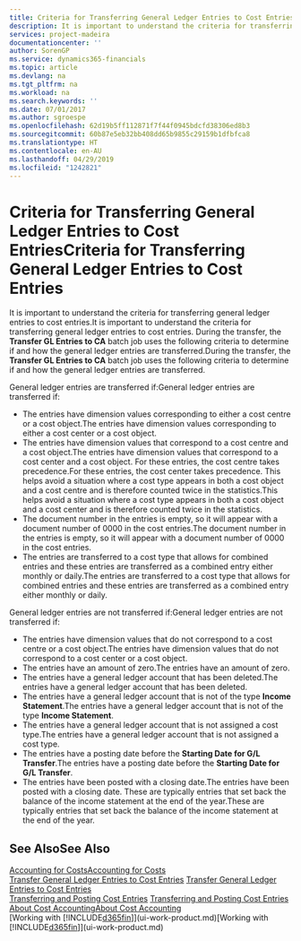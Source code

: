 ```yaml
---
title: Criteria for Transferring General Ledger Entries to Cost Entries | Microsoft Docs
description: It is important to understand the criteria for transferring general ledger entries to cost entries. During the transfer, the **Transfer GL Entries to CA** batch job uses the following criteria to determine if and how the general ledger entries are transferred.
services: project-madeira
documentationcenter: ''
author: SorenGP
ms.service: dynamics365-financials
ms.topic: article
ms.devlang: na
ms.tgt_pltfrm: na
ms.workload: na
ms.search.keywords: ''
ms.date: 07/01/2017
ms.author: sgroespe
ms.openlocfilehash: 62d19b5ff112871f7f44f0945bdcfd38306ed8b3
ms.sourcegitcommit: 60b87e5eb32bb408dd65b9855c29159b1dfbfca8
ms.translationtype: HT
ms.contentlocale: en-AU
ms.lasthandoff: 04/29/2019
ms.locfileid: "1242821"
---
```

# <a name="criteria-for-transferring-general-ledger-entries-to-cost-entries"></a><span data-ttu-id="c168f-104">Criteria for Transferring General Ledger Entries to Cost Entries</span><span class="sxs-lookup"><span data-stu-id="c168f-104">Criteria for Transferring General Ledger Entries to Cost Entries</span></span>
<span data-ttu-id="c168f-105">It is important to understand the criteria for transferring general ledger entries to cost entries.</span><span class="sxs-lookup"><span data-stu-id="c168f-105">It is important to understand the criteria for transferring general ledger entries to cost entries.</span></span> <span data-ttu-id="c168f-106">During the transfer, the **Transfer GL Entries to CA** batch job uses the following criteria to determine if and how the general ledger entries are transferred.</span><span class="sxs-lookup"><span data-stu-id="c168f-106">During the transfer, the **Transfer GL Entries to CA** batch job uses the following criteria to determine if and how the general ledger entries are transferred.</span></span>  

<span data-ttu-id="c168f-107">General ledger entries are transferred if:</span><span class="sxs-lookup"><span data-stu-id="c168f-107">General ledger entries are transferred if:</span></span>  

-   <span data-ttu-id="c168f-108">The entries have dimension values corresponding to either a cost centre or a cost object.</span><span class="sxs-lookup"><span data-stu-id="c168f-108">The entries have dimension values corresponding to either a cost center or a cost object.</span></span>  
-   <span data-ttu-id="c168f-109">The entries have dimension values that correspond to a cost centre and a cost object.</span><span class="sxs-lookup"><span data-stu-id="c168f-109">The entries have dimension values that correspond to a cost center and a cost object.</span></span> <span data-ttu-id="c168f-110">For these entries, the cost centre takes precedence.</span><span class="sxs-lookup"><span data-stu-id="c168f-110">For these entries, the cost center takes precedence.</span></span> <span data-ttu-id="c168f-111">This helps avoid a situation where a cost type appears in both a cost object and a cost centre and is therefore counted twice in the statistics.</span><span class="sxs-lookup"><span data-stu-id="c168f-111">This helps avoid a situation where a cost type appears in both a cost object and a cost center and is therefore counted twice in the statistics.</span></span>  
-   <span data-ttu-id="c168f-112">The document number in the entries is empty, so it will appear with a document number of 0000 in the cost entries.</span><span class="sxs-lookup"><span data-stu-id="c168f-112">The document number in the entries is empty, so it will appear with a document number of 0000 in the cost entries.</span></span>  
-   <span data-ttu-id="c168f-113">The entries are transferred to a cost type that allows for combined entries and these entries are transferred as a combined entry either monthly or daily.</span><span class="sxs-lookup"><span data-stu-id="c168f-113">The entries are transferred to a cost type that allows for combined entries and these entries are transferred as a combined entry either monthly or daily.</span></span>  

<span data-ttu-id="c168f-114">General ledger entries are not transferred if:</span><span class="sxs-lookup"><span data-stu-id="c168f-114">General ledger entries are not transferred if:</span></span>  

-   <span data-ttu-id="c168f-115">The entries have dimension values that do not correspond to a cost centre or a cost object.</span><span class="sxs-lookup"><span data-stu-id="c168f-115">The entries have dimension values that do not correspond to a cost center or a cost object.</span></span>  
-   <span data-ttu-id="c168f-116">The entries have an amount of zero.</span><span class="sxs-lookup"><span data-stu-id="c168f-116">The entries have an amount of zero.</span></span>  
-   <span data-ttu-id="c168f-117">The entries have a general ledger account that has been deleted.</span><span class="sxs-lookup"><span data-stu-id="c168f-117">The entries have a general ledger account that has been deleted.</span></span>  
-   <span data-ttu-id="c168f-118">The entries have a general ledger account that is not of the type **Income Statement**.</span><span class="sxs-lookup"><span data-stu-id="c168f-118">The entries have a general ledger account that is not of the type **Income Statement**.</span></span>  
-   <span data-ttu-id="c168f-119">The entries have a general ledger account that is not assigned a cost type.</span><span class="sxs-lookup"><span data-stu-id="c168f-119">The entries have a general ledger account that is not assigned a cost type.</span></span>  
-   <span data-ttu-id="c168f-120">The entries have a posting date before the **Starting Date for G/L Transfer**.</span><span class="sxs-lookup"><span data-stu-id="c168f-120">The entries have a posting date before the **Starting Date for G/L Transfer**.</span></span>  
-   <span data-ttu-id="c168f-121">The entries have been posted with a closing date.</span><span class="sxs-lookup"><span data-stu-id="c168f-121">The entries have been posted with a closing date.</span></span> <span data-ttu-id="c168f-122">These are typically entries that set back the balance of the income statement at the end of the year.</span><span class="sxs-lookup"><span data-stu-id="c168f-122">These are typically entries that set back the balance of the income statement at the end of the year.</span></span>  

## <a name="see-also"></a><span data-ttu-id="c168f-123">See Also</span><span class="sxs-lookup"><span data-stu-id="c168f-123">See Also</span></span>  
[<span data-ttu-id="c168f-124">Accounting for Costs</span><span class="sxs-lookup"><span data-stu-id="c168f-124">Accounting for Costs</span></span>](finance-manage-cost-accounting.md)  
 <span data-ttu-id="c168f-125">[Transfer General Ledger Entries to Cost Entries](finance-how-to-transfer-general-ledger-entries-to-cost-entries.md) </span><span class="sxs-lookup"><span data-stu-id="c168f-125">[Transfer General Ledger Entries to Cost Entries](finance-how-to-transfer-general-ledger-entries-to-cost-entries.md) </span></span>  
 <span data-ttu-id="c168f-126">[Transferring and Posting Cost Entries](finance-transfer-and-post-cost-entries.md) </span><span class="sxs-lookup"><span data-stu-id="c168f-126">[Transferring and Posting Cost Entries](finance-transfer-and-post-cost-entries.md) </span></span>  
 [<span data-ttu-id="c168f-127">About Cost Accounting</span><span class="sxs-lookup"><span data-stu-id="c168f-127">About Cost Accounting</span></span>](finance-about-cost-accounting.md)  
 <span data-ttu-id="c168f-128">[Working with [!INCLUDE[d365fin](includes/d365fin_md.md)]](ui-work-product.md)</span><span class="sxs-lookup"><span data-stu-id="c168f-128">[Working with [!INCLUDE[d365fin](includes/d365fin_md.md)]](ui-work-product.md)</span></span>
